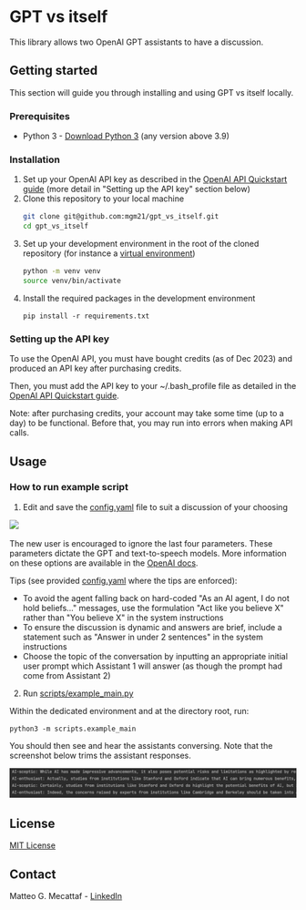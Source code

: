 # GPT vs itself
This library allows two OpenAI GPT assistants to have a discussion.

## Getting started
This section will guide you through installing and using GPT vs itself locally.

### Prerequisites
- Python 3 - [Download Python 3](https://www.python.org/downloads/) (any version above 3.9)

### Installation
1. Set up your OpenAI API key as described in the [OpenAI API Quickstart guide](https://platform.openai.com/docs/quickstart?context=python) (more detail in "Setting up the API key" section below)
2. Clone this repository to your local machine
    ```sh
   git clone git@github.com:mgm21/gpt_vs_itself.git
   cd gpt_vs_itself
   ```
3. Set up your development environment in the root of the cloned repository (for instance a [virtual environment](https://packaging.python.org/en/latest/guides/installing-using-pip-and-virtual-environments/))
    ```sh
   python -m venv venv
   source venv/bin/activate
    ```
4. Install the required packages in the development environment
    ```shell
    pip install -r requirements.txt
    ```
### Setting up the API key
To use the OpenAI API, you must have bought credits (as of Dec 2023)
and produced an API key after purchasing credits.

Then, you must add the API key to your ~/.bash_profile file as detailed in the
[OpenAI API Quickstart guide](https://platform.openai.com/docs/quickstart?context=python).

Note: after purchasing credits, your account may take some time (up to a day) to
be functional. Before that, you may run into errors when making API calls.

## Usage
### How to run example script
1. Edit and save the [config.yaml](config.yaml) file to suit a discussion of your choosing

![](media/config_file.png)

The new user is encouraged to ignore the last four parameters. These parameters dictate the GPT
and text-to-speech models. More information on these options are available in the [OpenAI docs]().

Tips (see provided [config.yaml](config.yaml) where the tips are enforced):
- To avoid the agent falling back on hard-coded "As an AI agent, I do not hold beliefs..." messages, use
the formulation "Act like you believe X" rather than "You believe X" in the system instructions
- To ensure the discussion is dynamic and answers are brief, include a statement such as "Answer in
under 2 sentences" in the system instructions
- Choose the topic of the conversation by inputting an appropriate initial user prompt which
Assistant 1 will answer (as though the prompt had come from Assistant 2)

2. Run [scripts/example_main.py](scripts/example_main.py)

Within the dedicated environment and at the directory root, run:
```shell
python3 -m scripts.example_main
```
You should then see and hear the assistants conversing.
Note that the screenshot below trims the assistant responses.

![](media/dialogue_in_terminal.png)

## License
[MIT License](LICENSE)

## Contact
Matteo G. Mecattaf - [LinkedIn](https://www.linkedin.com/in/matteo-mecattaf/)


